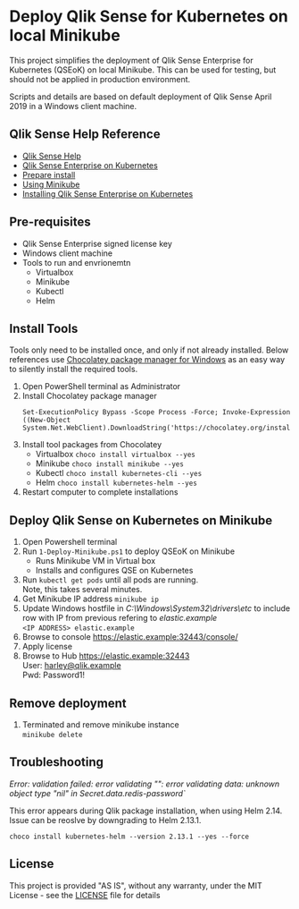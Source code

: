 # Deploy Qlik Sense for Kubernetes on local Minikube

This project simplifies the deployment of Qlik Sense Enterprise for Kubernetes (QSEoK) on local Minikube. This can be used for testing, but should not be applied in production environment. 

Scripts and details are based on default deployment of Qlik Sense April 2019 in a Windows client machine.

## Qlik Sense Help Reference 

* [Qlik Sense Help](https://help.qlik.com/en-US/sense/Content/Sense_Helpsites/Home.htm)
* [Qlik Sense Enterprise on Kubernetes](https://help.qlik.com/en-US/sense/April2019/Subsystems/PlanningQlikSenseDeployments/Content/Sense_Deployment/Deploying-Qlik-Sense-multi-cloud-Efe.htm)
* [Prepare install](https://help.qlik.com/en-US/sense/April2019/Subsystems/PlanningQlikSenseDeployments/Content/Sense_Deployment/Preparing-Qlik-Sense-multi-cloud-Efe.htm)
* [Using Minikube](https://help.qlik.com/en-US/sense/April2019/Subsystems/PlanningQlikSenseDeployments/Content/Sense_Deployment/using-minikube-qseok.htm)
* [Installing Qlik Sense Enterprise on Kubernetes](https://help.qlik.com/en-US/sense/April2019/Subsystems/PlanningQlikSenseDeployments/Content/Sense_Deployment/Installing-Qlik-Sense-multi-cloud-Efe.htm)

## Pre-requisites

- Qlik Sense Enterprise signed license key
- Windows client machine
- Tools to run and envrionemtn 
    - Virtualbox
    - Minikube
    - Kubectl
    - Helm

## Install Tools
Tools only need to be installed once, and only if not already installed. Below references use [Chocolatey package manager for Windows](https://chocolatey.org/) as an easy way to silently install the required tools. 

1. Open PowerShell terminal as Administrator 
1. Install Chocolatey package manager
    ```
    Set-ExecutionPolicy Bypass -Scope Process -Force; Invoke-Expression ((New-Object System.Net.WebClient).DownloadString('https://chocolatey.org/install.ps1'))
    ```
1. Install tool packages from Chocolatey
    - Virtualbox `choco install virtualbox --yes`
    - Minikube `choco install minikube --yes`
    - Kubectl `choco install kubernetes-cli --yes`
    - Helm `choco install kubernetes-helm --yes` 
1. Restart computer to complete installations

## Deploy Qlik Sense on Kubernetes on Minikube

1. Open Powershell terminal
1. Run `1-Deploy-Minikube.ps1` to deploy QSEoK on Minikube
    - Runs Minikube VM in Virtual box
    - Installs and configures QSE on Kubernetes
1. Run `kubectl get pods` until all pods are running. <br/>Note, this takes several minutes. 
1. Get Minikube IP address `minikube ip`
1. Update Windows hostfile in *C:\Windows\System32\drivers\etc* to include row with IP from previous refering to *elastic.example*  <br /> `<IP ADDRESS> elastic.example` 
1. Browse to console https://elastic.example:32443/console/
1. Apply license
1. Browse to Hub https://elastic.example:32443
    <br/>User: harley@qlik.example
    <br/>Pwd: Password1!

## Remove deployment

1. Terminated and remove minikube instance <br /> `minikube delete`

## Troubleshooting

*Error: validation failed: error validating "": error validating data: unknown object type "nil" in Secret.data.redis-password`*

This error appears during Qlik package installation, when using Helm 2.14. Issue can be reoslve by downgrading to Helm 2.13.1. <br />

`choco install kubernetes-helm --version 2.13.1 --yes --force`

## License

This project is provided "AS IS", without any warranty, under the MIT License - see the [LICENSE](LICENSE) file for details

